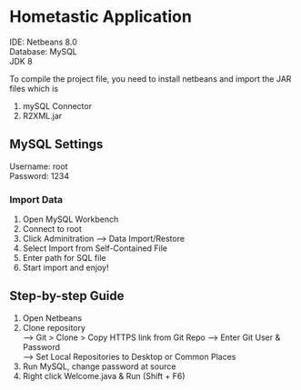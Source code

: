 # Hometastic Application
IDE: Netbeans 8.0 <br/>
Database: MySQL <br/>
JDK 8

To compile the project file, you need to install netbeans and import the JAR files which is
1) mySQL Connector
2) R2XML.jar

## MySQL Settings
Username: root <br/>
Password: 1234

### Import Data
1) Open MySQL Workbench
2) Connect to root
3) Click Adminitration --> Data Import/Restore
4) Select Import from Self-Contained File
5) Enter path for SQL file
6) Start import and enjoy!

## Step-by-step Guide
1) Open Netbeans
2) Clone repository<br/>
  --> Git > Clone > Copy HTTPS link from Git Repo --> Enter Git User & Password <br/>
  --> Set Local Repositories to Desktop or Common Places
3) Run MySQL, change password at source
4) Right click Welcome.java & Run (Shift + F6)
